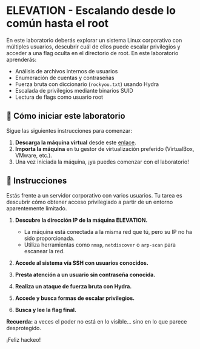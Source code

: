 # ELEVATION - Escalando desde lo común hasta el root

En este laboratorio deberás explorar un sistema Linux corporativo con múltiples usuarios, descubrir cuál de ellos puede escalar privilegios y acceder a una flag oculta en el directorio de root. En este laboratorio aprenderás:

- Análisis de archivos internos de usuarios
- Enumeración de cuentas y contraseñas
- Fuerza bruta con diccionario (`rockyou.txt`) usando Hydra
- Escalada de privilegios mediante binarios SUID
- Lectura de flags como usuario root

<how-to-start>
   
## 🌱 Cómo iniciar este laboratorio

Sigue las siguientes instrucciones para comenzar:

1. **Descarga la máquina virtual** desde este [enlace](https://storage.googleapis.com/cybersecurity-machines/elevation-lab.ova).
2. **Importa la máquina** en tu gestor de virtualización preferido (VirtualBox, VMware, etc.).
3. Una vez iniciada la máquina, ¡ya puedes comenzar con el laboratorio!

</how-to-start>


## 📄 Instrucciones

Estás frente a un servidor corporativo con varios usuarios. Tu tarea es descubrir cómo obtener acceso privilegiado a partir de un entorno aparentemente limitado.

1. **Descubre la dirección IP de la máquina ELEVATION.**
   - La máquina está conectada a la misma red que tú, pero su IP no ha sido proporcionada.
   - Utiliza herramientas como `nmap`, `netdiscover` o `arp-scan` para escanear la red.

2. **Accede al sistema vía SSH con usuarios conocidos.**

3. **Presta atención a un usuario sin contraseña conocida.**

4. **Realiza un ataque de fuerza bruta con Hydra.**

5. **Accede y busca formas de escalar privilegios.**

6. **Busca y lee la flag final.**

**Recuerda:** a veces el poder no está en lo visible… sino en lo que parece desprotegido.

¡Feliz hackeo!